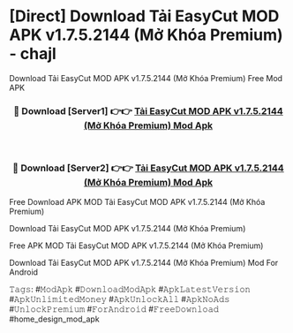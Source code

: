 # [Direct] Download Tải EasyCut MOD APK v1.7.5.2144 (Mở Khóa Premium) - chajl
Download Tải EasyCut MOD APK v1.7.5.2144 (Mở Khóa Premium) Free Mod APK

<div align="center">
<h3>🔴 Download [Server1] 👉👉 <a href="https://apk-comot.site?title=Tải_EasyCut_MOD_APK_v1.7.5.2144_(Mở_Khóa_Premium)">Tải EasyCut MOD APK v1.7.5.2144 (Mở Khóa Premium) Mod Apk</a></h3><br>

<h3>🔴 Download [Server2] 👉👉 <a href="https://apk-comot.site?title=Tải_EasyCut_MOD_APK_v1.7.5.2144_(Mở_Khóa_Premium)">Tải EasyCut MOD APK v1.7.5.2144 (Mở Khóa Premium) Mod Apk</a></h3>
</div>


Free Download APK MOD Tải EasyCut MOD APK v1.7.5.2144 (Mở Khóa Premium)

Download Tải EasyCut MOD APK v1.7.5.2144 (Mở Khóa Premium) 

Free APK MOD Tải EasyCut MOD APK v1.7.5.2144 (Mở Khóa Premium) 

Download Tải EasyCut MOD APK v1.7.5.2144 (Mở Khóa Premium) Mod For Android

𝚃𝚊𝚐𝚜: #𝙼𝚘𝚍𝙰𝚙𝚔 #𝙳𝚘𝚠𝚗𝚕𝚘𝚊𝚍𝙼𝚘𝚍𝙰𝚙𝚔 #𝙰𝚙𝚔𝙻𝚊𝚝𝚎𝚜𝚝𝚅𝚎𝚛𝚜𝚒𝚘𝚗 #𝙰𝚙𝚔𝚄𝚗𝚕𝚒𝚖𝚒𝚝𝚎𝚍𝙼𝚘𝚗𝚎𝚢 #𝙰𝚙𝚔𝚄𝚗𝚕𝚘𝚌𝚔𝙰𝚕𝚕 #𝙰𝚙𝚔𝙽𝚘𝙰𝚍𝚜 #𝚄𝚗𝚕𝚘𝚌𝚔𝙿𝚛𝚎𝚖𝚒𝚞𝚖 #𝙵𝚘𝚛𝙰𝚗𝚍𝚛𝚘𝚒𝚍 #𝙵𝚛𝚎𝚎𝙳𝚘𝚠𝚗𝚕𝚘𝚊𝚍 #home_design_mod_apk